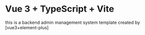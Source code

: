 # Vue 3 + TypeScript + Vite

this is a backend admin management system template created by  [vue3+element-plus]